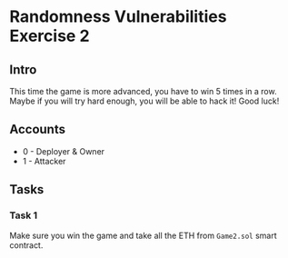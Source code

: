 # Randomness Vulnerabilities Exercise 2

## Intro
This time the game is more advanced, you have to win 5 times in a row.
Maybe if you will try hard enough, you will be able to hack it!
Good luck!

## Accounts
* 0 - Deployer & Owner
* 1 - Attacker

## Tasks

### Task 1
Make sure you win the game and take all the ETH from `Game2.sol` smart contract.
